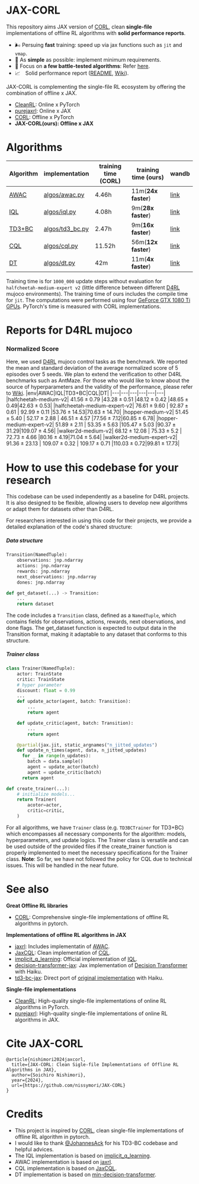 # JAX-CORL
This repository aims JAX version of [CORL](https://github.com/tinkoff-ai/CORL), clean **single-file** implementations of offline RL algorithms with **solid performance reports**.
- 🌬️ Persuing **fast** training: speed up via jax functions such as `jit` and `vmap`.
- 🔪 As **simple** as possible: implement minimum requirements.
- 💠 Focus on **a few battle-tested algorithms**: Refer [here](https://github.com/nissymori/JAX-CORL/blob/main/README.md#algorithms).
- 📈　Solid performance report ([README](https://github.com/nissymori/JAX-CORL?tab=readme-ov-file#reports-for-d4rl-mujoco), [Wiki](https://github.com/nissymori/JAX-CORL/wiki)).

JAX-CORL is complementing the single-file RL ecosystem by offering the combination of offline x JAX. 
- [CleanRL](https://github.com/vwxyzjn/cleanrl): Online x PyTorch
- [purejaxrl](https://github.com/luchris429/purejaxrl): Online x JAX
- [CORL](https://github.com/tinkoff-ai/CORL): Offline x PyTorch
- **JAX-CORL(ours): Offline x JAX**

# Algorithms
|Algorithm|implementation|training time (CORL)|training time (ours)| wandb |
|---|---|---|---|---|
|[AWAC](https://arxiv.org/abs/2006.09359)| [algos/awac.py](https://github.com/nissymori/JAX-CORL/blob/main/algos/awac.py) |4.46h|11m(**24x faster**)|[link](https://api.wandb.ai/links/nissymori/mwi235j6) |
|[IQL](https://arxiv.org/abs/2110.06169)|  [algos/iql.py](https://github.com/nissymori/JAX-CORL/blob/main/algos/iql.py)   |4.08h|9m(**28x faster**)| [link](https://api.wandb.ai/links/nissymori/hazajm9q) |
|[TD3+BC](https://arxiv.org/pdf/2106.06860)| [algos/td3_bc.py](https://github.com/nissymori/JAX-CORL/blob/main/algos/td3bc.py)  |2.47h|9m(**16x faster**)| [link](https://api.wandb.ai/links/nissymori/h21py327) |
|[CQL](https://arxiv.org/abs/2006.04779)| [algos/cql.py](https://github.com/nissymori/JAX-CORL/blob/main/algos/cql.py)   |11.52h|56m(**12x faster**)|[link](https://api.wandb.ai/links/nissymori/cnxdwkgf)|
|[DT](https://arxiv.org/abs/2106.01345) | [algos/dt.py](https://github.com/nissymori/JAX-CORL/blob/main/algos/dt.py) |42m|11m(**4x faster**)|[link](https://api.wandb.ai/links/nissymori/yrpja8if)|

Training time is for `1000_000` update steps without evaluation for `halfcheetah-medium-expert v2` (little difference between different [D4RL](https://arxiv.org/abs/2004.07219) mujoco environments). The training time of ours includes the compile time for `jit`. The computations were performed using four [GeForce GTX 1080 Ti GPUs](https://versus.com/en/inno3d-ichill-geforce-gtx-1080-ti-x4). PyTorch's time is measured with CORL implementations.

# Reports for D4RL mujoco

### Normalized Score
Here, we used [D4RL](https://arxiv.org/abs/2004.07219) mujoco control tasks as the benchmark. We reported the mean and standard deviation of the average normalized score of 5 episodes over 5 seeds.
We plan to extend the verification to other D4RL benchmarks such as AntMaze. For those who would like to know about the source of hyperparameters and the validity of the performance, please refer to [Wiki](https://github.com/nissymori/JAX-CORL/wiki).
|env|AWAC|IQL|TD3+BC|CQL|DT|
|---|---|---|---|---|---|
|halfcheetah-medium-v2| $41.56\pm0.79$ |$43.28\pm0.51$   |$48.12\pm0.42$   |$48.65\pm 0.49$|$42.63 \pm 0.53$|
|halfcheetah-medium-expert-v2| $76.61\pm 9.60$ | $92.87\pm0.61$ | $92.99\pm 0.11$  |$53.76 \pm 14.53$|$70.63\pm 14.70$|
|hopper-medium-v2| $51.45\pm 5.40$  | $52.17\pm2.88$  | $46.51\pm4.57$  |$77.56\pm 7.12$|$60.85\pm6.78$|
|hopper-medium-expert-v2| $51.89\pm2.11$  | $53.35\pm5.63$  |$105.47\pm5.03$   |$90.37 \pm 31.29$|$109.07\pm 4.56$|
|walker2d-medium-v2| $68.12\pm12.08$ | $75.33\pm5.2$  |  $72.73\pm4.66$ |$80.16\pm 4.19$|$71.04 \pm5.64$|
|walker2d-medium-expert-v2| $91.36\pm23.13$  | $109.07\pm0.32$  | $109.17\pm0.71$  |$110.03 \pm 0.72$|$99.81\pm17.73$|


# How to use this codebase for your research
This codebase can be used independently as a baseline for D4RL projects. It is also designed to be flexible, allowing users to develop new algorithms or adapt them for datasets other than D4RL.

For researchers interested in using this code for their projects, we provide a detailed explanation of the code's shared structure:
##### Data structure

```py
Transition(NamedTuple):
    observations: jnp.ndarray
    actions: jnp.ndarray
    rewards: jnp.ndarray
    next_observations: jnp.ndarray
    dones: jnp.ndarray

def get_dataset(...) -> Transition:
    ...
    return dataset
```
The code includes a `Transition` class, defined as a `NamedTuple`, which contains fields for observations, actions, rewards, next observations, and done flags. The get_dataset function is expected to output data in the Transition format, making it adaptable to any dataset that conforms to this structure.

##### Trainer class
```py
class Trainer(NamedTuple):
    actor: TrainState
    critic: TrainState
    # hyper parameter
    discount: float = 0.99
    ...
    def update_actor(agent, batch: Transition):
        ...
        return agent

    def update_critic(agent, batch: Transition):
        ...
        return agent

    @partial(jax.jit, static_argnames("n_jitted_updates")
    def update_n_times(agent, data, n_jitted_updates)
      for _ in range(n_updates):
        batch = data.sample()
        agent = update_actor(batch)
        agent = update_critic(batch)
      return agent

def create_trainer(...):
    # initialize models...
    return Trainer(
        acotor=actor,
        critic=critic,
    )
```
For all algorithms, we have `Trainer` class (e.g. `TD3BCTrainer` for TD3+BC) which encompasses all necessary components for the algorithm: models, hyperparameters, and update logics. The Trainer class is versatile and can be used outside of the provided files if the create_trainer function is properly implemented to meet the necessary specifications for the Trainer class.
**Note**: So far, we have not followed the policy for CQL due to technical issues. This will be handled in the near future.

# See also
**Great Offline RL libraries**
- [CORL](https://github.com/tinkoff-ai/CORL): Comprehensive single-file implementations of offline RL algorithms in pytorch.

**Implementations of offline RL algorithms in JAX**
- [jaxrl](https://github.com/ikostrikov/jaxrl): Includes implementatin of [AWAC](https://arxiv.org/abs/2006.09359).
- [JaxCQL](https://github.com/young-geng/JaxCQL): Clean implementation of [CQL](https://arxiv.org/abs/2006.04779).
- [implicit_q_learning](https://github.com/ikostrikov/implicit_q_learning): Official implementation of [IQL](https://arxiv.org/abs/2110.06169).
- [decision-transformer-jax](https://github.com/yun-kwak/decision-transformer-jax): Jax implementation of [Decision Transformer](https://arxiv.org/abs/2106.01345) with Haiku.
- [td3-bc-jax](https://github.com/ethanluoyc/td3_bc_jax): Direct port of [original implementation](https://github.com/sfujim/TD3_BC) with Haiku.

**Single-file implementations**
- [CleanRL](https://github.com/vwxyzjn/cleanrl): High-quality single-file implementations of online RL algorithms in PyTorch.
- [purejaxrl](https://github.com/luchris429/purejaxrl): High-quality single-file implementations of online RL algorithms in JAX.

# Cite JAX-CORL
```
@article{nishimori2024jaxcorl,
  title={JAX-CORL: Clean Sigle-file Implementations of Offline RL Algorithms in JAX},
  author={Soichiro Nishimori},
  year={2024},
  url={https://github.com/nissymori/JAX-CORL}
}
```

# Credits
- This project is inspired by [CORL](https://github.com/tinkoff-ai/CORL), clean single-file implementations of offline RL algorithm in pytorch.
- I would like to thank [@JohannesAck](https://github.com/johannesack) for his TD3-BC codebase and helpful advices.
- The IQL implementation is based on [implicit_q_learning](https://github.com/ikostrikov/implicit_q_learning).
- AWAC implementation is based on [jaxrl](https://github.com/ikostrikov/jaxrl).
- CQL implementation is based on [JaxCQL](https://github.com/young-geng/JaxCQL).
- DT implementation is based on [min-decision-transformer](https://github.com/nikhilbarhate99/min-decision-transformer).

